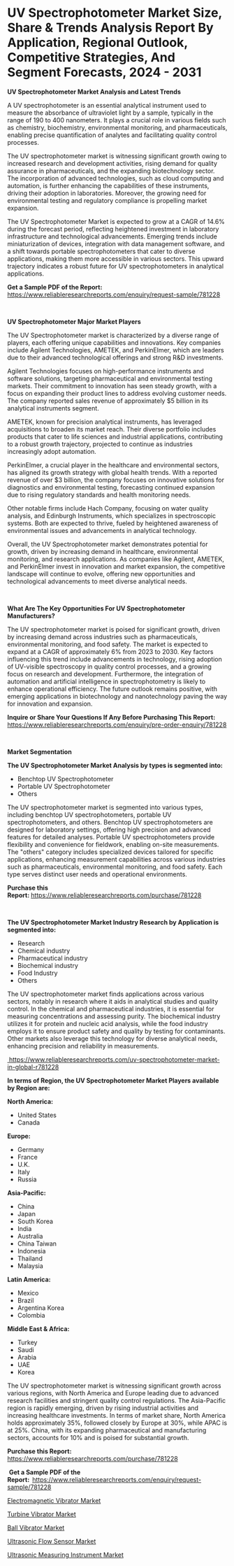 <p><h1>UV Spectrophotometer Market Size, Share & Trends Analysis Report By Application, Regional Outlook, Competitive Strategies, And Segment Forecasts, 2024 - 2031</h1></p><p><strong>UV Spectrophotometer Market Analysis and Latest Trends</strong></p>
<p><p>A UV spectrophotometer is an essential analytical instrument used to measure the absorbance of ultraviolet light by a sample, typically in the range of 190 to 400 nanometers. It plays a crucial role in various fields such as chemistry, biochemistry, environmental monitoring, and pharmaceuticals, enabling precise quantification of analytes and facilitating quality control processes.</p><p>The UV spectrophotometer market is witnessing significant growth owing to increased research and development activities, rising demand for quality assurance in pharmaceuticals, and the expanding biotechnology sector. The incorporation of advanced technologies, such as cloud computing and automation, is further enhancing the capabilities of these instruments, driving their adoption in laboratories. Moreover, the growing need for environmental testing and regulatory compliance is propelling market expansion.</p><p>The UV Spectrophotometer Market is expected to grow at a CAGR of 14.6% during the forecast period, reflecting heightened investment in laboratory infrastructure and technological advancements. Emerging trends include miniaturization of devices, integration with data management software, and a shift towards portable spectrophotometers that cater to diverse applications, making them more accessible in various sectors. This upward trajectory indicates a robust future for UV spectrophotometers in analytical applications.</p></p>
<p><strong>Get a Sample PDF of the Report:&nbsp;</strong> <a href="https://www.reliableresearchreports.com/enquiry/request-sample/781228?utm_campaign=115&utm_medium=2&utm_source=Github&utm_content=ia&utm_term=30122024&utm_id=uv-spectrophotometer">https://www.reliableresearchreports.com/enquiry/request-sample/781228</a></p>
<p>&nbsp;</p>
<p><strong>UV Spectrophotometer Major Market Players</strong></p>
<p><p>The UV Spectrophotometer market is characterized by a diverse range of players, each offering unique capabilities and innovations. Key companies include Agilent Technologies, AMETEK, and PerkinElmer, which are leaders due to their advanced technological offerings and strong R&D investments.</p><p>Agilent Technologies focuses on high-performance instruments and software solutions, targeting pharmaceutical and environmental testing markets. Their commitment to innovation has seen steady growth, with a focus on expanding their product lines to address evolving customer needs. The company reported sales revenue of approximately $5 billion in its analytical instruments segment.</p><p>AMETEK, known for precision analytical instruments, has leveraged acquisitions to broaden its market reach. Their diverse portfolio includes products that cater to life sciences and industrial applications, contributing to a robust growth trajectory, projected to continue as industries increasingly adopt automation.</p><p>PerkinElmer, a crucial player in the healthcare and environmental sectors, has aligned its growth strategy with global health trends. With a reported revenue of over $3 billion, the company focuses on innovative solutions for diagnostics and environmental testing, forecasting continued expansion due to rising regulatory standards and health monitoring needs.</p><p>Other notable firms include Hach Company, focusing on water quality analysis, and Edinburgh Instruments, which specializes in spectroscopic systems. Both are expected to thrive, fueled by heightened awareness of environmental issues and advancements in analytical technology. </p><p>Overall, the UV Spectrophotometer market demonstrates potential for growth, driven by increasing demand in healthcare, environmental monitoring, and research applications. As companies like Agilent, AMETEK, and PerkinElmer invest in innovation and market expansion, the competitive landscape will continue to evolve, offering new opportunities and technological advancements to meet diverse analytical needs.</p></p>
<p>&nbsp;</p>
<p><strong>What Are The Key Opportunities For UV Spectrophotometer Manufacturers?</strong></p>
<p><p>The UV spectrophotometer market is poised for significant growth, driven by increasing demand across industries such as pharmaceuticals, environmental monitoring, and food safety. The market is expected to expand at a CAGR of approximately 6% from 2023 to 2030. Key factors influencing this trend include advancements in technology, rising adoption of UV-visible spectroscopy in quality control processes, and a growing focus on research and development. Furthermore, the integration of automation and artificial intelligence in spectrophotometry is likely to enhance operational efficiency. The future outlook remains positive, with emerging applications in biotechnology and nanotechnology paving the way for innovation and expansion.</p></p>
<p><strong>Inquire or Share Your Questions If Any Before Purchasing This Report:</strong> <a href="https://www.reliableresearchreports.com/enquiry/pre-order-enquiry/781228?utm_campaign=115&utm_medium=2&utm_source=Github&utm_content=ia&utm_term=30122024&utm_id=uv-spectrophotometer">https://www.reliableresearchreports.com/enquiry/pre-order-enquiry/781228</a></p>
<p>&nbsp;</p>
<p><strong>Market Segmentation</strong></p>
<p><strong>The UV Spectrophotometer Market Analysis by types is segmented into:</strong></p>
<p><ul><li>Benchtop UV Spectrophotometer</li><li>Portable UV Spectrophotometer</li><li>Others</li></ul></p>
<p><p>The UV spectrophotometer market is segmented into various types, including benchtop UV spectrophotometers, portable UV spectrophotometers, and others. Benchtop UV spectrophotometers are designed for laboratory settings, offering high precision and advanced features for detailed analyses. Portable UV spectrophotometers provide flexibility and convenience for fieldwork, enabling on-site measurements. The "others" category includes specialized devices tailored for specific applications, enhancing measurement capabilities across various industries such as pharmaceuticals, environmental monitoring, and food safety. Each type serves distinct user needs and operational environments.</p></p>
<p><strong>Purchase this Report:&nbsp;</strong><a href="https://www.reliableresearchreports.com/purchase/781228?utm_campaign=115&utm_medium=2&utm_source=Github&utm_content=ia&utm_term=30122024&utm_id=uv-spectrophotometer">https://www.reliableresearchreports.com/purchase/781228</a></p>
<p>&nbsp;</p>
<p><strong>The UV Spectrophotometer Market Industry Research by Application is segmented into:</strong></p>
<p><ul><li>Research</li><li>Chemical industry</li><li>Pharmaceutical industry</li><li>Biochemical industry</li><li>Food Industry</li><li>Others</li></ul></p>
<p><p>The UV spectrophotometer market finds applications across various sectors, notably in research where it aids in analytical studies and quality control. In the chemical and pharmaceutical industries, it is essential for measuring concentrations and assessing purity. The biochemical industry utilizes it for protein and nucleic acid analysis, while the food industry employs it to ensure product safety and quality by testing for contaminants. Other markets also leverage this technology for diverse analytical needs, enhancing precision and reliability in measurements.</p></p>
<p><a href="https://www.reliableresearchreports.com/uv-spectrophotometer-market-in-global-r781228?utm_campaign=115&utm_medium=2&utm_source=Github&utm_content=ia&utm_term=30122024&utm_id=uv-spectrophotometer">&nbsp;https://www.reliableresearchreports.com/uv-spectrophotometer-market-in-global-r781228</a></p>
<p><strong>In terms of Region, the UV Spectrophotometer Market Players available by Region are:</strong></p>
<p>
    <p> <strong> North America: </strong>
        <ul>
            <li>United States</li>
            <li>Canada</li>
        </ul>
        </p> 
    <p> <strong> Europe: </strong>
        <ul>
            <li>Germany</li>
            <li>France</li>
            <li>U.K.</li>
            <li>Italy</li>
            <li>Russia</li>
        </ul>
        </p> 
    <p> <strong> Asia-Pacific: </strong>
        <ul>
            <li>China</li>
            <li>Japan</li>
            <li>South Korea</li>
            <li>India</li>
            <li>Australia</li>
            <li>China Taiwan</li>
            <li>Indonesia</li>
            <li>Thailand</li>
            <li>Malaysia</li>
        </ul>
        </p> 
    <p> <strong> Latin America: </strong>
        <ul>
            <li>Mexico</li>
            <li>Brazil</li>
            <li>Argentina Korea</li>
            <li>Colombia</li>
        </ul>
        </p> 
    <p> <strong> Middle East & Africa: </strong>
        <ul>
            <li>Turkey</li>
            <li>Saudi</li>
            <li>Arabia</li>
            <li>UAE</li>
            <li>Korea</li>
        </ul>
    </p>
    </p>
<p><p>The UV spectrophotometer market is witnessing significant growth across various regions, with North America and Europe leading due to advanced research facilities and stringent quality control regulations. The Asia-Pacific region is rapidly emerging, driven by rising industrial activities and increasing healthcare investments. In terms of market share, North America holds approximately 35%, followed closely by Europe at 30%, while APAC is at 25%. China, with its expanding pharmaceutical and manufacturing sectors, accounts for 10% and is poised for substantial growth.</p></p>
<p><strong>Purchase this Report: </strong><a href="https://www.reliableresearchreports.com/purchase/781228?utm_campaign=115&utm_medium=2&utm_source=Github&utm_content=ia&utm_term=30122024&utm_id=uv-spectrophotometer">https://www.reliableresearchreports.com/purchase/781228</a></p>
<p>&nbsp;<strong>Get a Sample PDF of the Report:&nbsp;&nbsp;</strong><a href="https://www.reliableresearchreports.com/enquiry/request-sample/781228?utm_campaign=115&utm_medium=2&utm_source=Github&utm_content=ia&utm_term=30122024&utm_id=uv-spectrophotometer">https://www.reliableresearchreports.com/enquiry/request-sample/781228</a></p>
<p><strong></strong></p>
<p><p><a href="https://github.com/ashepherd82/Market-Research-Report-List-6/blob/main/electromagnetic-vibrator-market.md?utm_campaign=115&utm_medium=2&utm_source=Github&utm_content=ia&utm_term=30122024&utm_id=uv-spectrophotometer">Electromagnetic Vibrator Market</a></p><p><a href="https://github.com/JakirUddin651/Market-Research-Report-List-1/blob/main/turbine-vibrator-market.md?utm_campaign=115&utm_medium=2&utm_source=Github&utm_content=ia&utm_term=30122024&utm_id=uv-spectrophotometer">Turbine Vibrator Market</a></p><p><a href="https://github.com/gerdabatiskzv9/Market-Research-Report-List-1/blob/main/ball-vibrator-market.md?utm_campaign=115&utm_medium=2&utm_source=Github&utm_content=ia&utm_term=30122024&utm_id=uv-spectrophotometer">Ball Vibrator Market</a></p><p><a href="https://github.com/justalichtenberger/Market-Research-Report-List-1/blob/main/ultrasonic-flow-sensor-market.md?utm_campaign=115&utm_medium=2&utm_source=Github&utm_content=ia&utm_term=30122024&utm_id=uv-spectrophotometer">Ultrasonic Flow Sensor Market</a></p><p><a href="https://github.com/bensemilia864/Market-Research-Report-List-1/blob/main/ultrasonic-measuring-instrument-market.md?utm_campaign=115&utm_medium=2&utm_source=Github&utm_content=ia&utm_term=30122024&utm_id=uv-spectrophotometer">Ultrasonic Measuring Instrument Market</a></p></p>